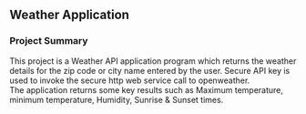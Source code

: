 ## Weather Application

### Project Summary

This project is a Weather API application program which returns the weather details for the zip code or city name entered by the user. Secure API key is used to invoke the secure http web service call to openweather.  
The application returns some key results such as Maximum temperature, minimum temperature, Humidity, Sunrise & Sunset times. 
